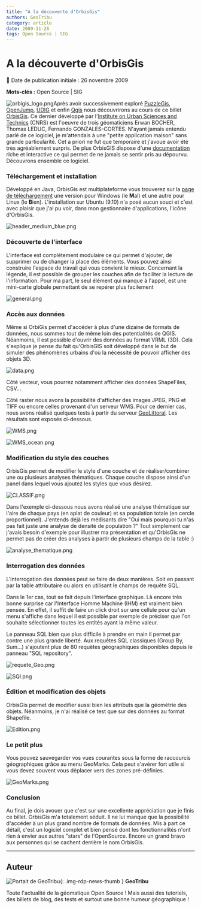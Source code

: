 ```yaml
---
title: "A la découverte d'OrbisGis"
authors: GeoTribu
category: article
date: 2009-11-26
tags: Open Source | SIG
---
```


# A la découverte d'OrbisGis


:calendar: Date de publication initiale : 26 novembre 2009

**Mots-clés :** Open Source | SIG


![orbigis_logo.png](http://geotribu.net/sites/default/files/Tuto/img/Blog/orbisgis/orbigis_logo.png)Après avoir successivement exploré [PuzzleGis](http://geotribu.net/node/117), [OpenJump](http://geotribu.net/node/120), [UDIG](http://geotribu.net/node/126) et enfin [Qgis](http://geotribu.net/node/152) nous découvrirons au cours de ce billet [OrbisGis](http://brehat.ec-nantes.fr/orbisgis/doku.php). Ce dernier développé par l'[Institute on Urban Sciences and Technics](http://www.irstv.cnrs.fr/) (CNRS) est l'oeuvre de trois géomaticiens Erwan BOCHER, Thomas LEDUC, Fernando GONZALES-CORTES. N'ayant jamais entendu parlé de ce logiciel, je m'attendais à une "petite application maison" sans grande particularité. Cet a priori ne fut que temporaire et j'avoue avoir été très agréablement surpris. De plus OrbisGIS dispose d'une [documentation](http://brehat.ec-nantes.fr/orbisgis/doku.php?id=support:doc) riche et interactive ce qui permet de ne jamais se sentir pris au dépourvu. Découvrons ensemble ce logiciel.

### Téléchargement et installation

Développé en Java, OrbisGis est multiplateforme vous trouverez sur la [page de téléchargement](http://brehat.ec-nantes.fr/orbisgis/doku.php?id=download:index) une version pour Windows (le **M**al) et une autre pour Linux (le **B**ien). L'installation sur Ubuntu (9.10) n'a posé aucun souci et c'est avec plaisir que j'ai pu voir, dans mon gestionnaire d'applications, l'icône d'OrbisGis.

![header_medium_blue.png](/sites/default/files/Tuto/img/Blog/orbisgis/header_medium_blue.png)

### Découverte de l'interface

L'interface est complètement modulaire ce qui permet d'ajouter, de supprimer ou de changer la place des éléments. Vous pouvez ainsi construire l'espace de travail qui vous convient le mieux. Concernant la légende, il est possible de grouper les couches afin de faciliter la lecture de l'information. Pour ma part, le seul élément qui manque à l'appel, est une mini-carte globale permettant de se repérer plus facilement

![general.png](/sites/default/files/Tuto/img/Blog/orbisgis/general.png)

### Accès aux données

Même si OrbiGis permet d'accéder à plus d'une dizaine de formats de données, nous sommes tout de même loin des potentialités de QGIS. Néanmoins, il est possible d'ouvrir des données au format VRML (3D). Cela s'explique je pense du fait qu'OrbisGIS soit développé dans le but de simuler des phénomènes urbains d'où la nécessité de pouvoir afficher des objets 3D.

![data.png](/sites/default/files/Tuto/img/Blog/orbisgis/data.png)

Côté vecteur, vous pourrez notamment afficher des données ShapeFiles, CSV...

Côté raster nous avons la possibilité d'afficher des images JPEG, PNG et TIFF ou encore celles provenant d'un serveur WMS. Pour ce dernier cas, nous avons réalisé quelques tests à partir du serveur [GeoLittoral](http://www.geolittoral.equipement.gouv.fr/). Les résultats sont exposés ci-dessous.

![WMS.png](/sites/default/files/Tuto/img/Blog/orbisgis/WMS.png)

![WMS_ocean.png](/sites/default/files/Tuto/img/Blog/orbisgis/WMS_ocean.png)

### Modification du style des couches

OrbisGis permet de modifier le style d'une couche et de réaliser/combiner une ou plusieurs analyses thématiques. Chaque couche dispose ainsi d'un panel dans lequel vous ajoutez les styles que vous désirez.

![CLASSIF.png](/sites/default/files/Tuto/img/Blog/orbisgis/CLASSIF.png)

Dans l'exemple ci-dessous nous avons réalisé une analyse thématique sur l'aire de chaque pays (en aplat de couleur) et sa population totale (en cercle proportionnel). J'entends déjà les médisants dire "Oui mais pourquoi tu n'as pas fait juste une analyse de densité de population ?" Tout simplement car j'avais besoin d'exemple pour illustrer ma présentation et qu'OrbisGis ne permet pas de créer des analyses à partir de plusieurs champs de la table :)

![analyse_thematique.png](/sites/default/files/Tuto/img/Blog/orbisgis/analyse_thematique.png)

### Interrogation des données

L'interrogation des données peut se faire de deux manières. Soit en passant par la table attributaire ou alors en utilisant le champs de requête SQL.

Dans le 1er cas, tout se fait depuis l'interface graphique. Là encore très bonne surprise car l'Interface Homme Machine (IHM) est vraiment bien pensée. En effet, il suffit de faire un click droit sur une cellule pour qu'un menu s'affiche dans lequel il est possible par exemple de préciser que l'on souhaite sélectionner toutes les entités ayant la même valeur.

Le panneau SQL bien que plus difficile à prendre en main il permet par contre une plus grande liberté. Aux requêtes SQL classiques (Group By, Sum...) s'ajoutent plus de 80 requêtes géographiques disponibles depuis le panneau "SQL repository".

![requete_Geo.png](/sites/default/files/Tuto/img/Blog/orbisgis/requete_Geo.png)

![SQl.png](/sites/default/files/Tuto/img/Blog/orbisgis/SQl.png)

### Édition et modification des objets

OrbisGis permet de modifier aussi bien les attributs que la géométrie des objets. Néanmoins, je n'ai réalisé ce test que sur des données au format Shapefile.

![Edition.png](/sites/default/files/Tuto/img/Blog/orbisgis/Edition.png)

### Le petit plus

Vous pouvez sauvegarder vos vues courantes sous la forme de raccourcis géographiques grâce au menu GeoMarks. Cela peut s'avérer fort utile si vous devez souvent vous déplacer vers des zones pré-définies.

![GeoMarks.png](/sites/default/files/Tuto/img/Blog/orbisgis/GeoMarks.png)

### Conclusion

Au final, je dois avouer que c'est sur une excellente appréciation que je finis ce billet. OrbisGis m'a totalement séduit. Il ne lui manque que la possibilité d'accéder à un plus grand nombre de formats de données. Mis à part ce détail, c'est un logiciel complet et bien pensé dont les fonctionnalités n'ont rien à envier aux autres "stars" de l'OpenSource. Encore un grand bravo aux personnes qui se cachent derrière le nom OrbisGis.



----

## Auteur

![Portait de GeoTribu](https://cdn.geotribu.fr/images/internal/charte/geotribu\_logo\_64x64.png){: .img-rdp-news-thumb }
**GeoTribu**

Toute l'actualité de la géomatique Open Source ! Mais aussi des tutoriels, des billets de blog, des tests et surtout une bonne humeur géographique !
